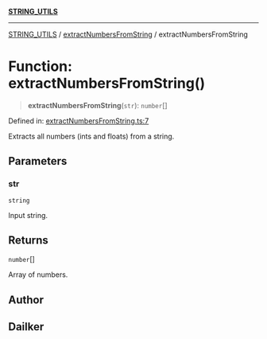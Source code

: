 [**STRING_UTILS**](../../README.md)

***

[STRING_UTILS](../../README.md) / [extractNumbersFromString](../README.md) / extractNumbersFromString

# Function: extractNumbersFromString()

> **extractNumbersFromString**(`str`): `number`[]

Defined in: [extractNumbersFromString.ts:7](https://github.com/dailker/everyutil/blob/b3489bb6f319079994023a8bfde262e0cfc42fe7/src/string/extractNumbersFromString.ts#L7)

Extracts all numbers (ints and floats) from a string.

## Parameters

### str

`string`

Input string.

## Returns

`number`[]

Array of numbers.

## Author

## Dailker
